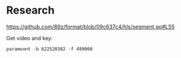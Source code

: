 # Research

https://github.com/89z/format/blob/09c637c4/hls/segment.go#L55

Get video and key:

~~~
paramount -b 622520382 -f 499000
~~~
